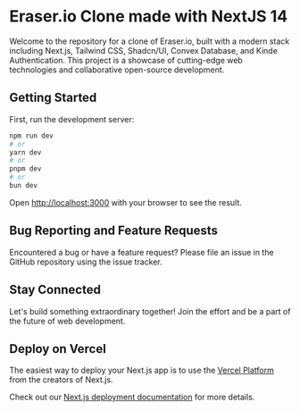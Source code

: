# Eraser.io Clone made with NextJS 14

Welcome to the repository for a clone of Eraser.io, built with a modern stack including Next.js, Tailwind CSS, Shadcn/UI, Convex Database, and Kinde Authentication. This project is a showcase of cutting-edge web technologies and collaborative open-source development.



## Getting Started

First, run the development server:

```bash
npm run dev
# or
yarn dev
# or
pnpm dev
# or
bun dev
```

Open [http://localhost:3000](http://localhost:3000) with your browser to see the result.

## Bug Reporting and Feature Requests

Encountered a bug or have a feature request? Please file an issue in the GitHub repository using the issue tracker.

## Stay Connected

Let's build something extraordinary together! Join the effort and be a part of the future of web development.


## Deploy on Vercel

The easiest way to deploy your Next.js app is to use the [Vercel Platform](https://vercel.com/new?utm_medium=default-template&filter=next.js&utm_source=create-next-app&utm_campaign=create-next-app-readme) from the creators of Next.js.

Check out our [Next.js deployment documentation](https://nextjs.org/docs/deployment) for more details.
